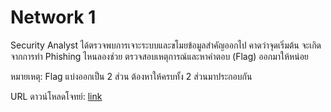 # Network 1

Security Analyst ได้ตรวจพบการเจาะระบบและขโมยข้อมูลสำคัญออกไป คาดว่าจุดเริ่มต้น จะเกิดจากการทำ Phishing ไหนลองช่วย ตรวจสอบเหตุการณ์และหาคำตอบ (Flag) ออกมาให้หน่อย

หมายเหตุ: Flag แบ่งออกเป็น 2 ส่วน ต้องหาให้ครบทั้ง 2 ส่วนมาประกอบกัน

URL ดาวน์โหลดโจทย์: [link](https://static.wtctt24.p7z.pw/junior_net1.zip)
